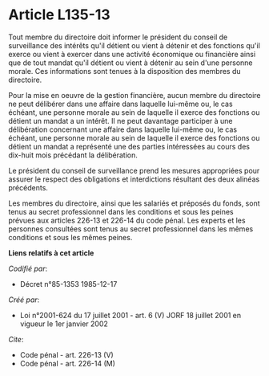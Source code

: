# Article L135-13

Tout membre du directoire doit informer le président du conseil de surveillance des intérêts qu'il détient ou vient à détenir
et des fonctions qu'il exerce ou vient à exercer dans une activité économique ou financière ainsi que de tout mandat qu'il
détient ou vient à détenir au sein d'une personne morale. Ces informations sont tenues à la disposition des membres du
directoire.

Pour la mise en oeuvre de la gestion financière, aucun membre du directoire ne peut délibérer dans une affaire dans laquelle
lui-même ou, le cas échéant, une personne morale au sein de laquelle il exerce des fonctions ou détient un mandat a un
intérêt. Il ne peut davantage participer à une délibération concernant une affaire dans laquelle lui-même ou, le cas échéant,
une personne morale au sein de laquelle il exerce des fonctions ou détient un mandat a représenté une des parties intéressées
au cours des dix-huit mois précédant la délibération.

Le président du conseil de surveillance prend les mesures appropriées pour assurer le respect des obligations et
interdictions résultant des deux alinéas précédents.

Les membres du directoire, ainsi que les salariés et préposés du fonds, sont tenus au secret professionnel dans les
conditions et sous les peines prévues aux articles 226-13 et 226-14 du code pénal. Les experts et les personnes consultées
sont tenus au secret professionnel dans les mêmes conditions et sous les mêmes peines.

**Liens relatifs à cet article**

_Codifié par_:

  - Décret n°85-1353 1985-12-17

_Créé par_:

  - Loi n°2001-624 du 17 juillet 2001 - art. 6 (V) JORF 18 juillet 2001 en vigueur le 1er janvier 2002

_Cite_:

  - Code pénal - art. 226-13 (V)
  - Code pénal - art. 226-14 (M)
